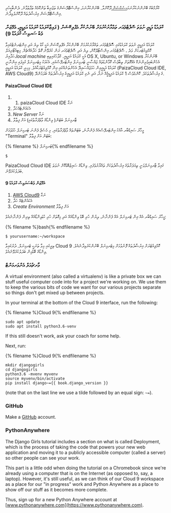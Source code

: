 ކްރޯމްބުކް ބޭނުންނުކުރާނަމަ[މިސެކްޝަން ](http://tutorial.djangogirls.org/en/installation/#install-python)ދޫކޮށްލާ. ބޭނުންކުރާނަމަ، އިންސްޓޮލޭޝަންގެ ތަޖުރިބާ ތަންކޮޅެއް ތަފާތުވާނެ. ދެންބާކީހުރި އިންސްޓޮލޭޝަން އިރުޝާދުތައް ދޫކޮށްލެވިދާނެ.

### ކްލައުޑް އަޑީއީ ނުވަތަ ސޮފްޓްވެއަރ ތައްޔާރުކުރުމަށް ބޭނުންކުރާ އެޕްލިކޭޝަން ( ޕައިޒާކްލައުޑު ކްލައުޑު އައިޑީއީ، އެމޭޒަން ވެބް ސަރވިސް ކްލައުޑް 9)

ކްލައުޑް އައިޑީއީ ނުވަތަ ކްލައުޑުގައި ސޮްފްޓްވެއަރ ތައްޔާރުކުރުމަށް ބޭނުންކުރާ އެޕްލިކޭޝަން އަކީ ކޯޑު ލިޔެ އަދި އިންޓަރނެޓުގައިވާ ކޮމްޕިއުޓަރކަށް ވަދެ ، ސޮފްޓްވެއަރ އިންސްޓޯލްކޮށް، ލިޔެ އަދި ސޮފްޓްވެއަރ ރަން ކުރެވޭނެ ގޮތް ހަދާއެއްޗެއް. މިޓިއުޓޯރިއަލް ހަދާއިރު،*local machine* އަކީ ކްލައުޑް އައިޑީއީ. ކްލާހުގައިތިބި OS X, Ubuntu, or Windows ބޭނުންކުރާ އެހެންބައިވެރިންނެކޭ އެއްގޮތަށް ތިބާވެސް ކޮމާންޑުތައް ޖައްސާނީ ޓަރމިނަލް އިންޓަރފޭސްގައި. އެކަމަކު މިޓަރމިނަލް ގުޅިފައި އިންނާނީ ކްލައުޑް އަޑީއީއިން ހަމަޖައްސައިދޭ އެހެންތަނެއްގައި އިން ކޮމްޕިއުޓަރަކާއެވެ. މިހިރީ ކްލައުޑު އައިޑީއީ (PaizaCloud Cloud IDE, AWS Cloud9) ގެ އިރުޝާދުތަކެވެ. ކޮންމެވެސް 1 ކްލައުޑު އައިޑީއީެއް ނަގާ، އަދި ނެގި ކްލައުޑު އައިޑީއީގެ އިރުޝާދުތައް ބަަލަމުންދޭ.

#### PaizaCloud Cloud IDE

1. 1. paizaCloud Cloud IDE [](https://paiza.cloud/)ނަގާ
2. އެކައުންޓެއްހަދާ
3. *New Server* ނަގާ
4. ޓާރމިނަލް ބަޓަން( ވިންޑޯގެ ވާތްފަރާތުގައި) އަށް ފިތާލާ

މީހާރު ސައިޑްބާރ އާއެކު އިންޓަރފޭސްއެއް ފެންނާނެ، ބަޓަންތައް ވާތްފަރާތުގައި. މި މެސެޖް ފެންނަ ޓަރމިނަލް ހުޅުވުމަށް "Terminal" ބަޓަން އަށް ފިތާލާ:

{% filename %} ޓަރމިނަލް{% endfilename %}

    $
    

PaizaCloud Cloud IDE ގައިވާ ޓާރމިނަލްވަނީ ތިޔަފަރާތުގެ އިރުޝާދުތަކަށް ތައްޔާރުވެފައި. ވިންޑޯގެ ސައިޒުބޮޑުކޮށް ނުވަތަ ބަދަލުކުރެވޭނެ.

#### އެމޭޒަން ވެބްސަރަވިސް ކްލައުޑު 9

1. [AWS Cloud9](https://aws.amazon.com/cloud9/) ނަގާ
2. އެކައުންޓެއް ހަދާ
3. *Create Environment* އަށް ފިތާލާ

މީހާރު ސައިޑްބާރ އެއް އިން ޓަރމިނަލް އެއް ފެންނާނެ، ލިޔުން ހުރި ބޮޑު ވިންޑޯއެއް އަދި މިގޮތަށް ހުރި ކުޑަވިންޑޯއެއް ތިރިން ފެންނާނެއެވެ:

{% filename %}bash{% endfilename %}

    $ yourusername:~/workspace
    

ތިރީގައި މިވާ ތަނަކީ ޓަރމިނަލް. ދުރުގައިވާ Cloud 9 ކޮމްޕިއުޓަރަށް އިރުޝާދުތައް ފޮނުވުމަށް މިޓަރމިނަލް ބޭނުންކުރެވިދާނެއެވެ. ވިންޑޯގެ ބޮޑުމިން ބަދަލުކުރެވޭނެއެވެ.

### ވާރޗުއަލް އެންވަރމަންޓް

A virtual environment (also called a virtualenv) is like a private box we can stuff useful computer code into for a project we're working on. We use them to keep the various bits of code we want for our various projects separate so things don't get mixed up between projects.

In your terminal at the bottom of the Cloud 9 interface, run the following:

{% filename %}Cloud 9{% endfilename %}

    sudo apt update
    sudo apt install python3.6-venv
    

If this still doesn't work, ask your coach for some help.

Next, run:

{% filename %}Cloud 9{% endfilename %}

    mkdir djangogirls
    cd djangogirls
    python3.6 -mvenv myvenv
    source myvenv/bin/activate
    pip install django~={{ book.django_version }}
    

(note that on the last line we use a tilde followed by an equal sign: `~=`).

### GitHub

Make a [GitHub](https://github.com) account.

### PythonAnywhere

The Django Girls tutorial includes a section on what is called Deployment, which is the process of taking the code that powers your new web application and moving it to a publicly accessible computer (called a server) so other people can see your work.

This part is a little odd when doing the tutorial on a Chromebook since we're already using a computer that is on the Internet (as opposed to, say, a laptop). However, it's still useful, as we can think of our Cloud 9 workspace as a place for our "in progress" work and Python Anywhere as a place to show off our stuff as it becomes more complete.

Thus, sign up for a new Python Anywhere account at [www.pythonanywhere.com](https://www.pythonanywhere.com).
